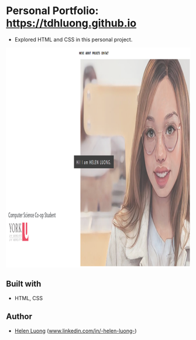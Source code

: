 # Personal Portfolio: https://tdhluong.github.io

- Explored HTML and CSS in this personal project.

<p align="center">
  <img width="900" height="600" src="./src/img/myweb.png">
</p>

## Built with

- HTML, CSS

## Author

- [Helen Luong](https://github.com/tdhluong) (www.linkedin.com/in/-helen-luong-)
